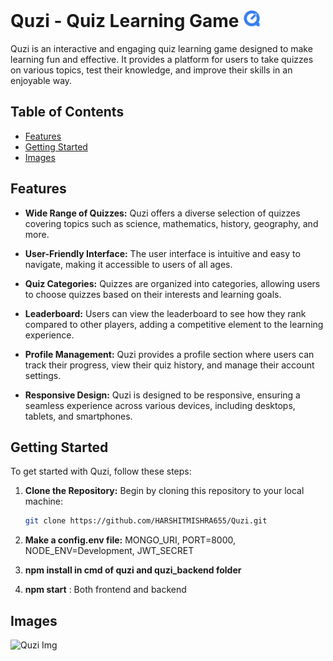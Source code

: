 # Quzi - Quiz Learning Game <img src="/Quzi/Quzi_frontend/src/assets/Q_logo.png" alt="Quzi Logo" width="28">

Quzi is an interactive and engaging quiz learning game designed to make learning fun and effective. It provides a platform for users to take quizzes on various topics, test their knowledge, and improve their skills in an enjoyable way.

## Table of Contents

- [Features](#features)
- [Getting Started](#getting-started)
- [Images](#images)


## Features

- **Wide Range of Quizzes:** Quzi offers a diverse selection of quizzes covering topics such as science, mathematics, history, geography, and more.

- **User-Friendly Interface:** The user interface is intuitive and easy to navigate, making it accessible to users of all ages.

- **Quiz Categories:** Quizzes are organized into categories, allowing users to choose quizzes based on their interests and learning goals.

- **Leaderboard:** Users can view the leaderboard to see how they rank compared to other players, adding a competitive element to the learning experience.

- **Profile Management:** Quzi provides a profile section where users can track their progress, view their quiz history, and manage their account settings.

- **Responsive Design:** Quzi is designed to be responsive, ensuring a seamless experience across various devices, including desktops, tablets, and smartphones.

## Getting Started

To get started with Quzi, follow these steps:

1. **Clone the Repository:** Begin by cloning this repository to your local machine:

   ```bash
   git clone https://github.com/HARSHITMISHRA655/Quzi.git

2. **Make a config.env file:** MONGO_URI, PORT=8000, NODE_ENV=Development, JWT_SECRET

3. **npm install in cmd of quzi and quzi_backend folder**

4. **npm start** : Both frontend and backend

## Images 

<img src="/Quzi/Quzi_frontend/src/assets/Quzi_image.png" alt="Quzi Img" width="1000">
